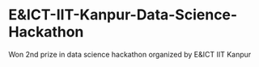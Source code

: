 # E&ICT-IIT-Kanpur-Data-Science-Hackathon
Won 2nd prize in data science hackathon organized by E&ICT IIT Kanpur
